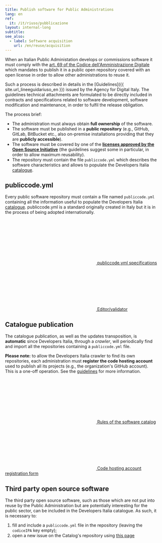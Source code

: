```yaml
---
title: Publish software for Public Administrations
lang: en
ref:
  it: /it/riuso/pubblicazione
layout: internal-long
subtitle:
see_also:
  - label: Software acquisition
    url: /en/reuse/acquisition
---
```


When an Italian Public Administation develops or commissions software it must
comply with the [art. 69 of the Codice dell'Amministrazione
Digitale](https://docs.italia.it/italia/piano-triennale-ict/codice-amministrazione-digitale-docs/it/v2017-12-13/_rst/capo6_art69.html)
which mandates to publish it in a public open repository covered with an open license
in order to allow other administrations to reuse it.

Such a process is described in details in the [Guidelines]({{
site.url_lineeguidariuso_en }}) issued by the Agency for Digital Italy. The
guidelines technical attachments are formulated to be directly
included in contracts and specifications related to software development,
software modification and maintenance, in order to fulfil the
release obligation.

The process brief:

- The administration must always obtain **full ownership** of the software.
- The software must be published in a **public repository** (e.g., GitHub,
  GitLab, BitBucket etc., also on-premise installations providing that they are **publicly
  accessible**).
- The software must be covered by one of the **[licenses approved by the Open
  Source Initiative](https://opensource.org/licenses)** (the guidelines suggest
  some in particular, in order to allow maximum reusability).
- The repository must contain the file `publiccode.yml` which describes the
  software characteristics and allows to populate the Developers Italia
  [catalogue](/en/software).

## publiccode.yml

Every public software repository must contain a file named `publiccode.yml`
containing all the information useful to populate the Developers Italia
[catalogue](/en/software). publiccode.yml is a standard originally created in
Italy but it is in the process of being adopted internationally.

<a class="btn btn-white btn-outline-primary" href="https://docs.italia.it/italia/developers-italia/publiccodeyml-en/en/master/"><svg class="icon icon-sm icon-primary"><use xlink:href="/assets/svg/sprite.svg#it-file"></use></svg> publiccode.yml specifications</a>
<a class="btn btn-primary" href="https://publiccode-editor.developers.italia.it/"><svg class="icon icon-sm icon-white"><use xlink:href="/assets/svg/sprite.svg#it-pencil"></use></svg> Editor/validator</a>

## Catalogue publication

The catalogue publication, as well as the updates transposition, is **automatic**
since Developers Italia, through a *crawler*, will periodically find and import
all the repositories containing a `publiccode.yml` file.


**Please note:** to allow the Developers Italia crawler to find its own
repositories, each administration must **register the code hosting account**
used to publish all its projects (e.g., the organization's GitHub account). This
is a one-off operation. See the [guidelines](https://docs.italia.it/italia/developers-italia/gl-acquisition-and-reuse-software-for-pa-docs/en/stabile/attachments/annex-A-Guide-to-publishing-software-as-open-source.html#identifying-the-code-hosting-tool) for more information.

<a class="btn btn-white btn-outline-primary" href="https://docs.italia.it/italia/developers-italia/policy-inserimento-catalogo-docs/it/stabile/"><svg class="icon icon-sm icon-primary"><use xlink:href="/assets/svg/sprite.svg#it-file"></use></svg> Rules of the software catalog</a>
<a class="btn btn-primary" href="https://onboarding.developers.italia.it/"><svg class="icon icon-sm icon-white"><use xlink:href="/assets/svg/sprite.svg#it-plus-circle"></use></svg> Code hosting account registration form</a>

## Third party open source software

The third party open source software, such as those which are not put into
reuse by the Public Administration but are potentially interesting for the
public sector, can be included in the Developers Italia catalogue. As such, it is
necessary to:

1. fill and include a `publiccode.yml` file in the repository (leaving the `codiceIPA` key empty);
2. open a new issue on the Catalog's repository using [this page](https://github.com/italia/developers.italia.it/issues/new?assignees=&labels=&projects=&template=add_new_software.yaml)
